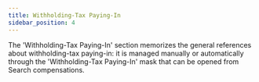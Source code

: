```yaml
---
title: Withholding-Tax Paying-In
sidebar_position: 4
---
```


The 'Withholding-Tax Paying-In' section memorizes the general references about withholding-tax paying-in: it is managed manually or automatically through the 'Withholding-Tax Paying-In' mask that can be opened from Search compensations.






